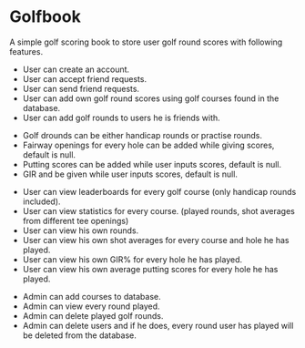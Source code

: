 # Golfbook

A simple golf scoring book to store user golf round scores with following features.

- User can create an account.
- User can accept friend requests.
- User can send friend requests.  
- User can add own golf round scores using golf courses found in the database.
- User can add golf rounds to users he is friends with. <p>
- Golf drounds can be either handicap rounds or practise rounds.
- Fairway openings for every hole can be added while giving scores, default is null.
- Putting scores can be added while user inputs scores, default is null.
- GIR and be given while user inputs scores, default is null.  <p>
- User can view leaderboards for every golf course (only handicap rounds included).
- User can view statistics for every course. (played rounds, shot averages from different tee openings)
- User can view his own rounds.
- User can view his own shot averages for every course and hole he has played.
- User can view his own GIR% for every hole he has played.
- User can view his own average putting scores for every hole he has played.  <p>
- Admin can add courses to database.
- Admin can view every round played.
- Admin can delete played golf rounds.
- Admin can delete users and if he does, every round user has played will be deleted from the database.


